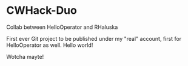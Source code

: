 # CWHack-Duo
Collab between HelloOperator and RHaluska

First ever Git project to be published under my "real" account, first for HelloOperator as well. Hello world!

Wotcha mayte!
